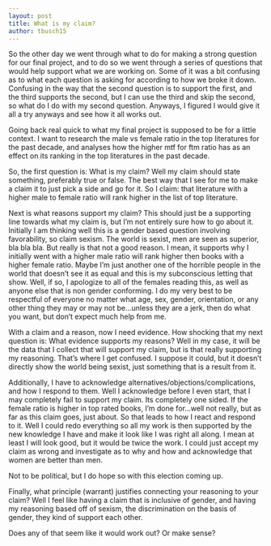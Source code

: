 ```yaml
---
layout: post
title: What is my claim?
author: tbusch15
---
```


So the other day we went through what to do for making a strong question for our final project, and to do so we went through a series of questions that would help support what we are working on. Some of it was a bit confusing as to what each question is asking for according to how we broke it down. Confusing in the way that the second question is to support the first, and the third supports the second, but I can use the third and skip the second, so what do I do with my second question. Anyways, I figured I would give it all a try anyways and see how it all works out.

Going back real quick to what my final project is supposed to be for a little context. I want to research the male vs female ratio in the top literatures for the past decade, and analyses how the higher mtf for ftm ratio has as an effect on its ranking in the top literatures in the past decade. 

So, the first question is: What is my claim? Well my claim should state something, preferably true or false. The best way that I see for me to make a claim it to just pick a side and go for it. So I claim: that literature with a higher male to female ratio will rank higher in the list of top literature. 

Next is what reasons support my claim? This should just be a supporting line towards what my claim is, but I’m not entirely sure how to go about it. Initially I am thinking well this is a gender based question involving favorability, so claim sexism. The world is sexist, men are seen as superior, bla bla bla. But really is that not a good reason. I mean, it supports why I initially went with a higher male ratio will rank higher then books with a higher female ratio. Maybe I’m just another one of the horrible people in the world that doesn’t see it as equal and this is my subconscious letting that show. Well, if so, I apologize to all of the females reading this, as well as anyone else that is non gender conforming. I do my very best to be respectful of everyone no matter what age, sex, gender, orientation, or any other thing they may or may not be…unless they are a jerk, then do what you want, but don’t expect much help from me.

With a claim and a reason, now I need evidence. How shocking that my next question is: What evidence supports my reasons? Well in my case, it will be the data that I collect that will support my claim, but is that really supporting my reasoning. That’s where I get confused. I suppose it could, but it doesn’t directly show the world being sexist, just something that is a result from it.

Additionally, I have to acknowledge alternatives/objections/complications, and how I respond to them. Well I acknowledge before I even start, that I may completely fail to support my claim. Its completely one sided. If the female ratio is higher in top rated books, I’m done for…well not really, but as far as this claim goes, just about. So that leads to how I react and respond to it. Well I could redo everything so all my work is then supported by the new knowledge I have and make it look like I was right all along. I mean at least I will look good, but it would be twice the work. I could just accept my claim as wrong and investigate as to why and how and acknowledge that women are better than men. 

Not to be political, but I do hope so with this election coming up.

Finally, what principle (warrant) justifies connecting your reasoning to your claim? Well I feel like having a claim that is inclusive of gender, and having my reasoning based off of sexism, the discrimination on the basis of gender, they kind of support each other.

Does any of that seem like it would work out? Or make sense?
